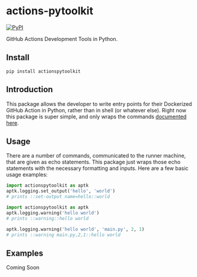 # actions-pytoolkit

[![PyPI](https://img.shields.io/pypi/v/actionspytoolkit)](https://pypi.org/project/actionspytoolkit/)

GitHub Actions Development Tools in Python.

## Install

```
pip install actionspytoolkit
```

## Introduction

This package allows the developer to write entry points for their Dockerized GitHub Action in Python, rather than in shell (or whatever else). Right now this package is super simple, and only wraps the commands [documented here](https://help.github.com/en/actions/automating-your-workflow-with-github-actions/development-tools-for-github-actions).

## Usage

There are a number of commands, communicated to the runner machine, that are given as echo statements. This package just wraps those echo statements with the necessary formatting and inputs. Here are a few basic usage examples:

```python
import actionspytoolkit as aptk
aptk.logging.set_output('hello', 'world')
# prints ::set-output name=hello::world
```

```python
import actionspytoolkit as aptk
aptk.logging.warning('hello world')
# prints ::warning::hello world

aptk.logging.warning('hello world', 'main.py', 2, 1)
# prints ::warning main.py,2,1::hello world
```

## Examples

Coming Soon
